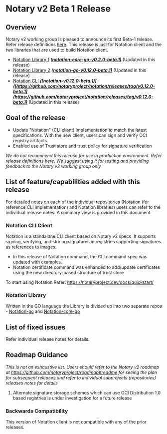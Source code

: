 # Notary v2 Beta 1 Release

## Overview
Notary v2 working group is pleased to announce its first Beta-1 release. Refer release definitions [here](https://github.com/notaryproject/notation/blob/main/RELEASE_MANAGEMENT.md). This release is just for Notation client and the two libraries that are used to build Notation client. 

- [Notation Library 1](https://github.com/notaryproject/notation-core-go) ***[(notation-core-go-v0.2.0-beta.1)]([https://github.com/notaryproject/notation-core-go/releases/tag/v0.2.0-beta.1](https://github.com/notaryproject/notation-core-go/releases/tag/v0.2.0-beta.1)4)***   (Updated in this release)
- [Notation Library 2](https://github.com/notaryproject/notation-go) ***[(notation-go-v0.12.0-beta.1)]([https://github.com/notaryproject/notation-go/releases/tag/v0.12.0-beta.1](https://github.com/notaryproject/notation-go/releases/tag/v0.12.0-beta.1))***   (Updated in this release)
- [Notation CLI](https://github.com/notaryproject/notation)   ***([notation-v0.12.0-beta.1)]([https://github.com/notaryproject/notation/releases/tag/v0.12.0-beta.1](https://github.com/notaryproject/notation/releases/tag/v0.12.0-beta.1)***   (Updated in this release) 
## Goal of the release
- Update "Notation" (CLI client) implementation to match the latest specifications. With the new client, users can sign and verify OCI registry artifacts
- Enabled use of Trust store and trust policy for signature verification

*We do not recommend this release for use in production environment. Refer release definitions [here](https://github.com/notaryproject/notation/blob/main/RELEASE_MANAGEMENT.md). We suggest using it for testing and providing feedback to the Notary v2 working group only*

## List of feature/capabilities added with this release
For detailed notes on each of the individual repositories (Notation (for reference CLI implementation) and Notation libraries) users can refer to the individual release notes. A summary view is provided in this document.

### Notation CLI Client
Notation is a standalone CLI client based on Notary v2 specs. It supports signing, verifying, and storing signatures in registries supporting signatures as references to images. 

- In this release of Notation command, the CLI command spec was updated with examples.
- Notation certificate command was enhanced to add/update certificates using the new directory-based structure of trust store

To start using Notation Refer: https://notaryproject.dev/docs/quickstart/ 

### Notation Library 
Written in the GO language the Library is divided up into two separate repos - [Notation-go](https://github.com/notaryproject/notation-go) and [Notation-core-go](https://github.com/notaryproject/notation-core-go)

## List of fixed issues
Refer individual release notes for details. 

## Roadmap Guidance
*This is not an exhaustive list. Users should refer to the Notary v2 roadmap at https://github.com/notaryproject/roadmap#readme for seeing the plan for subsequent releases and refer to individual subprojects (repositories) releases notes for details*

1. Alternate signature storage schemes which can use OCI Distribution 1.0 based registries is under investigation for a future release

### Backwards Compatibility
This version of Notation client is not compatible with any of the prior releases.
